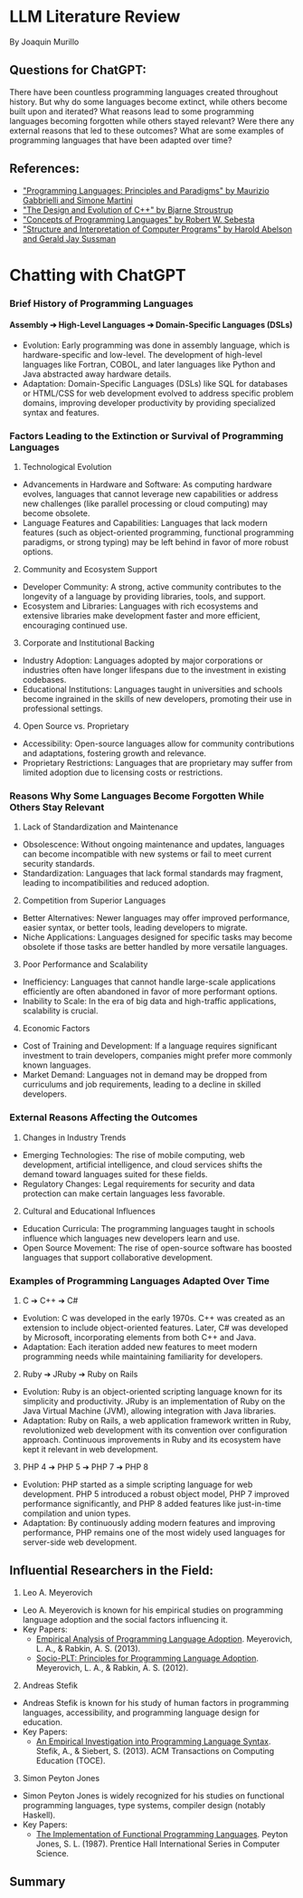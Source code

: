 # LLM Literature Review
By Joaquin Murillo

## Questions for ChatGPT:
There have been countless programming languages created throughout history. But why do some languages become extinct, while others become built upon and iterated? What reasons lead to some programming languages becoming forgotten while others stayed relevant? Were there any external reasons that led to these outcomes? What are some examples of programming languages that have been adapted over time?

## References:
* ["Programming Languages: Principles and Paradigms" by Maurizio Gabbrielli and Simone Martini](https://link.springer.com/book/10.1007/978-1-84882-914-5)
* ["The Design and Evolution of C++" by Bjarne Stroustrup](https://www.stroustrup.com/dne.html)
* ["Concepts of Programming Languages" by Robert W. Sebesta](https://www.sci.brooklyn.cuny.edu/~chuang/books/sebesta.pdf)
* ["Structure and Interpretation of Computer Programs" by Harold Abelson and Gerald Jay Sussman](https://sarabander.github.io/sicp/html/index.xhtml)

# Chatting with ChatGPT
### Brief History of Programming Languages
#### Assembly ➔ High-Level Languages ➔ Domain-Specific Languages (DSLs)
* Evolution: Early programming was done in assembly language, which is hardware-specific and low-level. The development of high-level languages like Fortran, COBOL, and later languages like Python and Java abstracted away hardware details.
* Adaptation: Domain-Specific Languages (DSLs) like SQL for databases or HTML/CSS for web development evolved to address specific problem domains, improving developer productivity by providing specialized syntax and features.

### Factors Leading to the Extinction or Survival of Programming Languages
1. Technological Evolution
* Advancements in Hardware and Software: As computing hardware evolves, languages that cannot leverage new capabilities or address new challenges (like parallel processing or cloud computing) may become obsolete.
* Language Features and Capabilities: Languages that lack modern features (such as object-oriented programming, functional programming paradigms, or strong typing) may be left behind in favor of more robust options.

2. Community and Ecosystem Support
* Developer Community: A strong, active community contributes to the longevity of a language by providing libraries, tools, and support.
* Ecosystem and Libraries: Languages with rich ecosystems and extensive libraries make development faster and more efficient, encouraging continued use.

3. Corporate and Institutional Backing
* Industry Adoption: Languages adopted by major corporations or industries often have longer lifespans due to the investment in existing codebases.
* Educational Institutions: Languages taught in universities and schools become ingrained in the skills of new developers, promoting their use in professional settings.

4. Open Source vs. Proprietary
* Accessibility: Open-source languages allow for community contributions and adaptations, fostering growth and relevance.
* Proprietary Restrictions: Languages that are proprietary may suffer from limited adoption due to licensing costs or restrictions.

### Reasons Why Some Languages Become Forgotten While Others Stay Relevant
1. Lack of Standardization and Maintenance
* Obsolescence: Without ongoing maintenance and updates, languages can become incompatible with new systems or fail to meet current security standards.
* Standardization: Languages that lack formal standards may fragment, leading to incompatibilities and reduced adoption.

2. Competition from Superior Languages
* Better Alternatives: Newer languages may offer improved performance, easier syntax, or better tools, leading developers to migrate.
* Niche Applications: Languages designed for specific tasks may become obsolete if those tasks are better handled by more versatile languages.

3.  Poor Performance and Scalability
* Inefficiency: Languages that cannot handle large-scale applications efficiently are often abandoned in favor of more performant options.
* Inability to Scale: In the era of big data and high-traffic applications, scalability is crucial.

4. Economic Factors
* Cost of Training and Development: If a language requires significant investment to train developers, companies might prefer more commonly known languages.
* Market Demand: Languages not in demand may be dropped from curriculums and job requirements, leading to a decline in skilled developers.

### External Reasons Affecting the Outcomes
1. Changes in Industry Trends
* Emerging Technologies: The rise of mobile computing, web development, artificial intelligence, and cloud services shifts the demand toward languages suited for these fields.
* Regulatory Changes: Legal requirements for security and data protection can make certain languages less favorable.

2. Cultural and Educational Influences
* Education Curricula: The programming languages taught in schools influence which languages new developers learn and use.
* Open Source Movement: The rise of open-source software has boosted languages that support collaborative development.

### Examples of Programming Languages Adapted Over Time
1.  C ➔ C++ ➔ C#
* Evolution: C was developed in the early 1970s. C++ was created as an extension to include object-oriented features. Later, C# was developed by Microsoft, incorporating elements from both C++ and Java.
* Adaptation: Each iteration added new features to meet modern programming needs while maintaining familiarity for developers.

2. Ruby ➔ JRuby ➔ Ruby on Rails
* Evolution: Ruby is an object-oriented scripting language known for its simplicity and productivity. JRuby is an implementation of Ruby on the Java Virtual Machine (JVM), allowing integration with Java libraries.
* Adaptation: Ruby on Rails, a web application framework written in Ruby, revolutionized web development with its convention over configuration approach. Continuous improvements in Ruby and its ecosystem have kept it relevant in web development.

3. PHP 4 ➔ PHP 5 ➔ PHP 7 ➔ PHP 8
* Evolution: PHP started as a simple scripting language for web development. PHP 5 introduced a robust object model, PHP 7 improved performance significantly, and PHP 8 added features like just-in-time compilation and union types.
* Adaptation: By continuously adding modern features and improving performance, PHP remains one of the most widely used languages for server-side web development.

## Influential Researchers in the Field:
1. Leo A. Meyerovich
* Leo A. Meyerovich is known for his empirical studies on programming language adoption and the social factors influencing it.
* Key Papers:
  * [Empirical Analysis of Programming Language Adoption](https://scholar.google.com/citations?view_op=view_citation&hl=en&user=3pnyo7IAAAAJ&citation_for_view=3pnyo7IAAAAJ:kNdYIx-mwKoC). Meyerovich, L. A., & Rabkin, A. S. (2013).
  * [Socio-PLT: Principles for Programming Language Adoption](https://dl.acm.org/doi/abs/10.1145/2384592.2384597?casa_token=WE8S5lBXvkYAAAAA:QnBo3sHESuGtj-lFwmi0m876Otnr8jrDVfUmygPfbiKg33A_Vr8pHl0w6dmKhkMM6qCUPqy3qnpW6A). Meyerovich, L. A., & Rabkin, A. S. (2012).

2. Andreas Stefik
* Andreas Stefik is known for his study of human factors in programming languages, accessibility, and programming language design for education.
* Key Papers:
  * [An Empirical Investigation into Programming Language Syntax](https://dl.acm.org/doi/abs/10.1145/2534973?casa_token=CTKEoTDwFF0AAAAA:mQE7NoqzYrWSOohguc2EuOFruONH53he08CrvPC92zB6DGGz9Y6vJzHw7RI0hHlt4TfabYaxUCaxJA). Stefik, A., & Siebert, S. (2013). ACM Transactions on Computing Education (TOCE). 

3. Simon Peyton Jones
* Simon Peyton Jones is widely recognized for his studies on functional programming languages, type systems, compiler design (notably Haskell).
* Key Papers:
  * [The Implementation of Functional Programming Languages](https://dl.acm.org/doi/abs/10.5555/1096899). Peyton Jones, S. L. (1987). Prentice Hall International Series in Computer Science.

## Summary
